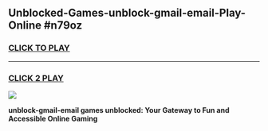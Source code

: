 
## Unblocked-Games-unblock-gmail-email-Play-Online #n79oz
<h3>
<a href="https://news.freeplayer.one?title=unblock-gmail-email&ref=3">CLICK TO PLAY</a></h3>
<hr>

<h3>
<a href="https://news.freeplayer.one?title=unblock-gmail-email&ref=3">CLICK 2 PLAY</a>
  
</h3>

<a href="https://news.freeplayer.one?title=unblock-gmail-email&ref=3"><img src="https://clearcache.store/games.png"></a>


**unblock-gmail-email games unblocked: Your Gateway to Fun and Accessible Online Gaming**
